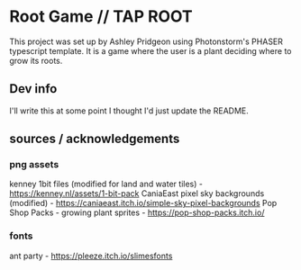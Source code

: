 # Root Game // TAP ROOT

This project was set up by Ashley Pridgeon using Photonstorm's PHASER typescript template. It is a game where the user is a plant deciding where to grow its roots.

## Dev info
I'll write this at some point I thought I'd just update the README.


## sources / acknowledgements

### png assets
kenney 1bit files (modified for land and water tiles) - https://kenney.nl/assets/1-bit-pack
CaniaEast pixel sky backgrounds (modified) - https://caniaeast.itch.io/simple-sky-pixel-backgrounds
Pop Shop Packs - growing plant sprites - https://pop-shop-packs.itch.io/

### fonts
ant party - https://pleeze.itch.io/slimesfonts